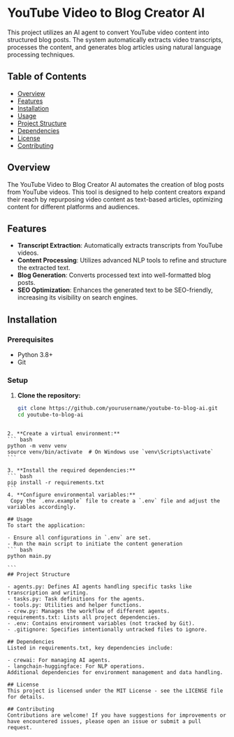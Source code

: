 # YouTube Video to Blog Creator AI

This project utilizes an AI agent to convert YouTube video content into structured blog posts. The system automatically extracts video transcripts, processes the content, and generates blog articles using natural language processing techniques.

## Table of Contents

- [Overview](#overview)
- [Features](#features)
- [Installation](#installation)
- [Usage](#usage)
- [Project Structure](#project-structure)
- [Dependencies](#dependencies)
- [License](#license)
- [Contributing](#contributing)

## Overview

The YouTube Video to Blog Creator AI automates the creation of blog posts from YouTube videos. This tool is designed to help content creators expand their reach by repurposing video content as text-based articles, optimizing content for different platforms and audiences.

## Features

- **Transcript Extraction**: Automatically extracts transcripts from YouTube videos.
- **Content Processing**: Utilizes advanced NLP tools to refine and structure the extracted text.
- **Blog Generation**: Converts processed text into well-formatted blog posts.
- **SEO Optimization**: Enhances the generated text to be SEO-friendly, increasing its visibility on search engines.

## Installation

### Prerequisites

- Python 3.8+
- Git

### Setup

1. **Clone the repository:**
   ```bash
   git clone https://github.com/yourusername/youtube-to-blog-ai.git
   cd youtube-to-blog-ai
````

2. **Create a virtual environment:**
``` bash
python -m venv venv
source venv/bin/activate  # On Windows use `venv\Scripts\activate`
```

3. **Install the required dependencies:**
``` bash
pip install -r requirements.txt
``` 
4. **Configure environmental variables:**
 Copy the `.env.example` file to create a `.env` file and adjust the variables accordingly.

## Usage
To start the application:

- Ensure all configurations in `.env` are set.
- Run the main script to initiate the content generation
``` bash 
python main.py

``` 
## Project Structure

- agents.py: Defines AI agents handling specific tasks like transcription and writing.
- tasks.py: Task definitions for the agents.
- tools.py: Utilities and helper functions.
- crew.py: Manages the workflow of different agents.
requirements.txt: Lists all project dependencies.
- .env: Contains environment variables (not tracked by Git).
- .gitignore: Specifies intentionally untracked files to ignore.

## Dependencies
Listed in requirements.txt, key dependencies include:

- crewai: For managing AI agents.
- langchain-huggingface: For NLP operations.
Additional dependencies for environment management and data handling.

## License
This project is licensed under the MIT License - see the LICENSE file for details.

## Contributing
Contributions are welcome! If you have suggestions for improvements or have encountered issues, please open an issue or submit a pull request.

